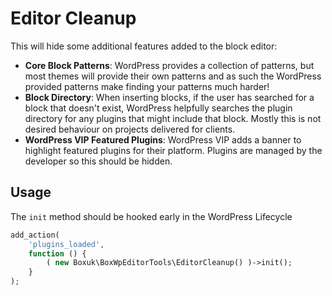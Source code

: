 # Editor Cleanup
This will hide some additional features added to the block editor: 
 - **Core Block Patterns**: WordPress provides a collection of patterns, but most themes will provide their own patterns and as such the WordPress provided patterns make finding your patterns much harder!
 - **Block Directory**: When inserting blocks, if the user has searched for a block that doesn't exist, WordPress helpfully searches the plugin directory for any plugins that might include that block. Mostly this is not desired behaviour on projects delivered for clients. 
 - **WordPress VIP Featured Plugins**: WordPress VIP adds a banner to highlight featured plugins for their platform. Plugins are managed by the developer so this should be hidden. 

## Usage
The `init` method should be hooked early in the WordPress Lifecycle
```php
add_action(
    'plugins_loaded', 
    function () { 
        ( new Boxuk\BoxWpEditorTools\EditorCleanup() )->init(); 
    }
);
```
